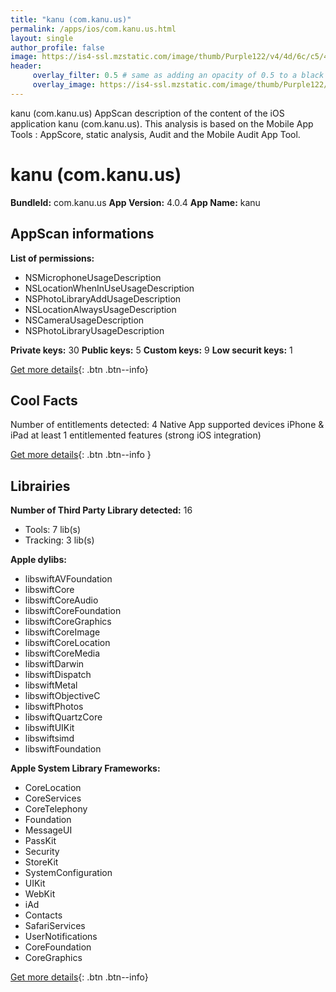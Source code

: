 ```yaml
---
title: "kanu (com.kanu.us)"
permalink: /apps/ios/com.kanu.us.html
layout: single
author_profile: false
image: https://is4-ssl.mzstatic.com/image/thumb/Purple122/v4/4d/6c/c5/4d6cc5f7-117f-074e-587b-8d928653a663/AppIcon-0-0-1x_U007emarketing-0-0-0-7-0-0-sRGB-0-0-0-GLES2_U002c0-512MB-85-220-0-0.png/512x512bb.jpg
header: 
     overlay_filter: 0.5 # same as adding an opacity of 0.5 to a black background
     overlay_image: https://is4-ssl.mzstatic.com/image/thumb/Purple122/v4/4d/6c/c5/4d6cc5f7-117f-074e-587b-8d928653a663/AppIcon-0-0-1x_U007emarketing-0-0-0-7-0-0-sRGB-0-0-0-GLES2_U002c0-512MB-85-220-0-0.png/512x512bb.jpg
---
```

kanu (com.kanu.us) AppScan description of the content of the iOS application kanu (com.kanu.us). This analysis is based on the Mobile App Tools : AppScore, static analysis, Audit and the Mobile Audit App Tool.

# kanu (com.kanu.us)

**BundleId:** com.kanu.us
**App Version:** 4.0.4
**App Name:** kanu


## AppScan informations 

**List of permissions:** 
- NSMicrophoneUsageDescription
- NSLocationWhenInUseUsageDescription
- NSPhotoLibraryAddUsageDescription
- NSLocationAlwaysUsageDescription
- NSCameraUsageDescription
- NSPhotoLibraryUsageDescription
  
  
**Private keys:** 30
**Public keys:** 5
**Custom keys:** 9
**Low securit keys:** 1
  
[Get more details](/pricing.html){: .btn .btn--info}

## Cool Facts

Number of entitlements detected: 4
Native App
supported devices iPhone & iPad
at least 1 entitlemented features (strong iOS integration)
  
[Get more details](/pricing.html){: .btn .btn--info }

## Librairies 
**Number of Third Party Library detected:** 16
- Tools: 7 lib(s)
- Tracking: 3 lib(s)


**Apple dylibs:**
- libswiftAVFoundation
- libswiftCore
- libswiftCoreAudio
- libswiftCoreFoundation
- libswiftCoreGraphics
- libswiftCoreImage
- libswiftCoreLocation
- libswiftCoreMedia
- libswiftDarwin
- libswiftDispatch
- libswiftMetal
- libswiftObjectiveC
- libswiftPhotos
- libswiftQuartzCore
- libswiftUIKit
- libswiftsimd
- libswiftFoundation


**Apple System Library Frameworks:**
- CoreLocation
- CoreServices
- CoreTelephony
- Foundation
- MessageUI
- PassKit
- Security
- StoreKit
- SystemConfiguration
- UIKit
- WebKit
- iAd
- Contacts
- SafariServices
- UserNotifications
- CoreFoundation
- CoreGraphics


  
[Get more details](/pricing.html){: .btn .btn--info}

